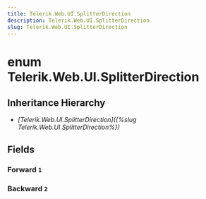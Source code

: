 ```yaml
---
title: Telerik.Web.UI.SplitterDirection
description: Telerik.Web.UI.SplitterDirection
slug: Telerik.Web.UI.SplitterDirection
---
```


# enum Telerik.Web.UI.SplitterDirection

## Inheritance Hierarchy

* *[Telerik.Web.UI.SplitterDirection]({%slug Telerik.Web.UI.SplitterDirection%})*

## Fields

### Forward `1`

### Backward `2`


